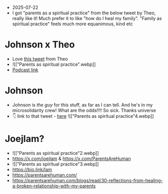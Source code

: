 - 2025-07-22
- I got "parents as a spiritual practice" from the below tweet by Theo, really like it! Much prefer it to like "how do I heal my family". "Family as spiritual practice" feels much more equanimous, kind etc
# Johnson x Theo
- Love [this tweet](https://x.com/nowtheo/status/1892202720666468766) from Theo
- ![["Parents as spiritual practice".webp]]
- [Podcast link](https://www.youtube.com/watch?v=UmiELpHPods)
# Johnson
- Johnson is *the guy* for this stuff, as far as I can tell. And he's in my microsolidarity crew! What are the odds!!!! So sick. Thanks universe
- 👇 link to that tweet - [here](https://x.com/justavagrant_/status/1831447033976385711)
![["Parents as spiritual practice"4.webp]]
# Joejlam?
- ![["Parents as spiritual practice"2.webp]]
- https://x.com/joejlam & https://x.com/ParentsAreHuman
- ![["Parents as spiritual practice"3.webp]]
- https://bio.link/lam
- https://parentsarehuman.com/
- https://parentsarehuman.com/blogs/read/30-reflections-from-healing-a-broken-relationship-with-my-parents